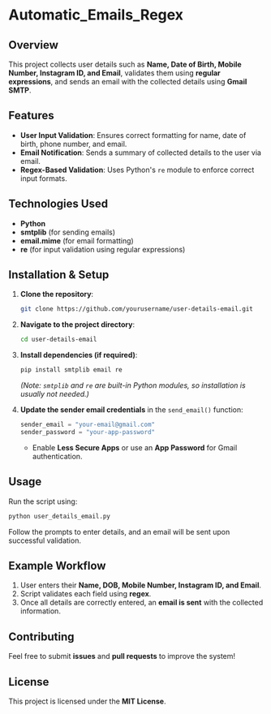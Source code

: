 # Automatic_Emails_Regex

## Overview

This project collects user details such as **Name, Date of Birth, Mobile Number, Instagram ID, and Email**, validates them using **regular expressions**, and sends an email with the collected details using **Gmail SMTP**.

## Features

- **User Input Validation**: Ensures correct formatting for name, date of birth, phone number, and email.
- **Email Notification**: Sends a summary of collected details to the user via email.
- **Regex-Based Validation**: Uses Python's `re` module to enforce correct input formats.

## Technologies Used

- **Python**
- **smtplib** (for sending emails)
- **email.mime** (for email formatting)
- **re** (for input validation using regular expressions)

## Installation & Setup

1. **Clone the repository**:
   ```sh
   git clone https://github.com/yourusername/user-details-email.git
   ```

2. **Navigate to the project directory**:
   ```sh
   cd user-details-email
   ```

3. **Install dependencies (if required)**:
   ```sh
   pip install smtplib email re
   ```
   *(Note: `smtplib` and `re` are built-in Python modules, so installation is usually not needed.)*

4. **Update the sender email credentials** in the `send_email()` function:
   ```python
   sender_email = "your-email@gmail.com"
   sender_password = "your-app-password"
   ```
   - Enable **Less Secure Apps** or use an **App Password** for Gmail authentication.

## Usage

Run the script using:
```sh
python user_details_email.py
```
Follow the prompts to enter details, and an email will be sent upon successful validation.

## Example Workflow

1. User enters their **Name, DOB, Mobile Number, Instagram ID, and Email**.
2. Script validates each field using **regex**.
3. Once all details are correctly entered, an **email is sent** with the collected information.

## Contributing

Feel free to submit **issues** and **pull requests** to improve the system!

## License

This project is licensed under the **MIT License**.

